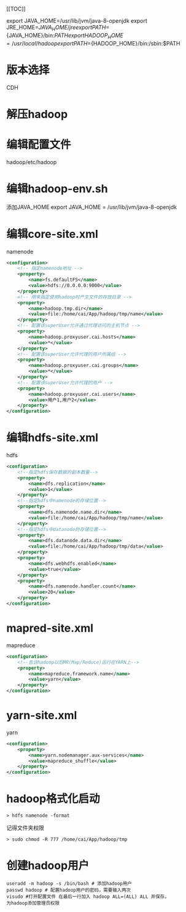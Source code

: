 [[TOC]]


export JAVA_HOME=/usr/lib/jvm/java-8-openjdk
export JRE_HOME=${JAVA_HOME}/jre
export PATH=${JAVA_HOME}/bin:$PATH
export HADOOP_HOME=/usr/local/hadoop
export PATH=${HADOOP_HOME}/bin:/sbin:$PATH


# 版本选择
CDH

# 解压hadoop

# 编辑配置文件
hadoop/etc/hadoop

# 编辑hadoop-env.sh
添加JAVA_HOME
export JAVA_HOME = /usr/lib/jvm/java-8-openjdk

# 编辑core-site.xml
namenode
```xml
<configuration>
    <!-- 指定namenode地址 -->
    <property>
        <name>fs.defaultFS</name>
        <value>hdfs://0.0.0.0:9000</value>
    </property>
    <!-- 用来指定使用hadoop时产生文件的存放目录 -->
    <property>
        <name>hadoop.tmp.dir</name>
        <value>file:/home/cai/App/hadoop/tmp/name</value>
    </property>
    <!-- 配置该superUser允许通过代理访问的主机节点 -->
    <property>
        <name>hadoop.proxyuser.cai.hosts</name>
        <value>*</value>
    </property>
    <!-- 配置该superUser允许代理的用户所属组 -->
    <property>
        <name>hadoop.proxyuser.cai.groups</name>
        <value>*</value>
    </property>
    <!-- 配置该superUser允许代理的用户 -->
    <property>
        <name>hadoop.proxyuser.cai.users</name>
        <value>用户1,用户2</value>
    </property>
</configuration>
```

# 编辑hdfs-site.xml
hdfs
```xml
<configuration>
    <!--指定hdfs保存数据的副本数量-->
    <property>
        <name>dfs.replication</name>
        <value>1</value>
    </property>
    <!--指定hdfs中namenode的存储位置-->
    <property>
        <name>dfs.namenode.name.dir</name> 
        <value>file:/home/cai/App/hadoop/tmp/name</value>
    </property>
    <!--指定hdfs中datanode的存储位置-->
    <property>
        <name>dfs.datanode.data.dir</name>
        <value>file:/home/cai/App/hadoop/tmp/data</value>
    </property>
    <property>  
        <name>dfs.webhdfs.enabled</name> 
        <value>true</value>
    </property> 
    <property>
        <name>dfs.namenode.handler.count</name>
        <value>20</value>
    </property>
</configuration>
```

# mapred-site.xml
mapreduce
```xml
<configuration>
    <!--告诉hadoop以后MR(Map/Reduce)运行在YARN上-->
    <property>
        <name>mapreduce.framework.name</name>
        <value>yarn</value>
    </property>
</configuration>
```
# yarn-site.xml
yarn
```xml
<configuration>
    <property>
        <name>yarn.nodemanager.aux-services</name>
        <value>mapreduce_shuffle</value>
    </property>
</configuration>
```

# hadoop格式化启动
```
> hdfs namenode -format
```
记得文件夹权限
```
> sudo chmod -R 777 /home/cai/App/hadoop/tmp
```

# 创建hadoop用户
```
useradd -m hadoop -s /bin/bash # 添加hadoop用户
passwd hadoop # 配置hadoop用户的密码，需要输入两次
visudo #打开配置文件 在最后一行加入 hadoop ALL=(ALL) ALL 并保存。  
为hadoop添加管理员权限
```

